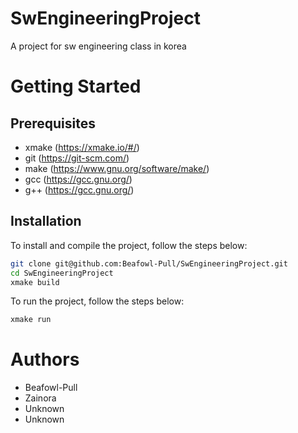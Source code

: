 # SwEngineeringProject
A project for sw engineering class in korea

# Getting Started
## Prerequisites
- xmake (https://xmake.io/#/)
- git (https://git-scm.com/)
- make (https://www.gnu.org/software/make/)
- gcc (https://gcc.gnu.org/)
- g++ (https://gcc.gnu.org/)

## Installation
To install and compile the project, follow the steps below:

```bash
git clone git@github.com:Beafowl-Pull/SwEngineeringProject.git
cd SwEngineeringProject
xmake build
```

To run the project, follow the steps below:

```bash
xmake run
```

# Authors
- Beafowl-Pull
- Zainora
- Unknown
- Unknown
